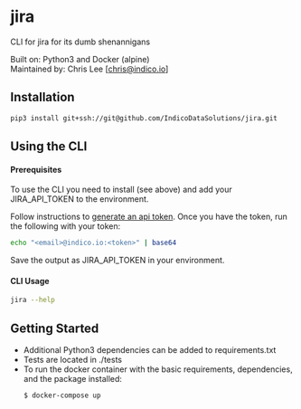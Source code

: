 # jira

CLI for jira for its dumb shenannigans

Built on: Python3 and Docker (alpine)<br>
Maintained by: Chris Lee [chris@indico.io]

## Installation

```bash
pip3 install git+ssh://git@github.com/IndicoDataSolutions/jira.git
```

## Using the CLI

#### Prerequisites

To use the CLI you need to install (see above) and add your JIRA_API_TOKEN to the environment.

Follow instructions to [generate an api token](https://confluence.atlassian.com/cloud/api-tokens-938839638.html).
Once you have the token, run the following with your token:

```bash
echo "<email>@indico.io:<token>" | base64
```

Save the output as JIRA_API_TOKEN in your environment.

#### CLI Usage

```bash
jira --help
```

## Getting Started

- Additional Python3 dependencies can be added to requirements.txt<br>
- Tests are located in ./tests <br>
- To run the docker container with the basic requirements, dependencies, and the package installed:
  ```bash
  $ docker-compose up
  ```

